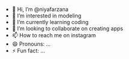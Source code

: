 - 👋 Hi, I’m @niyafarzana
- 👀 I’m interested in modeling
- 🌱 I’m currently learning coding
- 💞️ I’m looking to collaborate on creating apps
- 📫 How to reach me on instagram
- 😄 Pronouns: ...
- ⚡ Fun fact: ...

<!---
niyafarzana/niyafarzana is a ✨ special ✨ repository because its `README.md` (this file) appears on your GitHub profile.
You can click the Preview link to take a look at your changes.
--->
